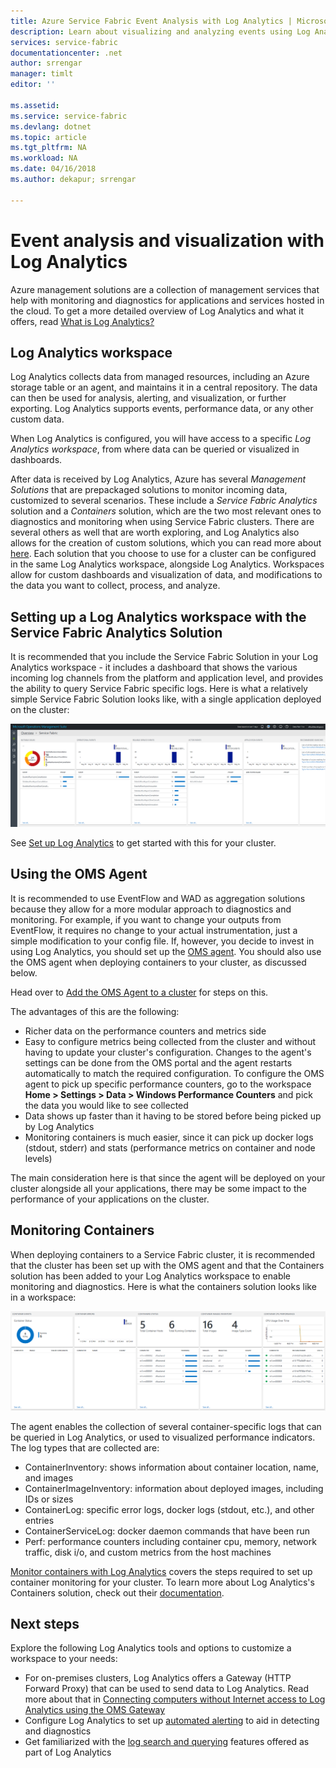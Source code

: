 ```yaml
---
title: Azure Service Fabric Event Analysis with Log Analytics | Microsoft Docs
description: Learn about visualizing and analyzing events using Log Analytics for monitoring and diagnostics of Azure Service Fabric clusters.
services: service-fabric
documentationcenter: .net
author: srrengar
manager: timlt
editor: ''

ms.assetid:
ms.service: service-fabric
ms.devlang: dotnet
ms.topic: article
ms.tgt_pltfrm: NA
ms.workload: NA
ms.date: 04/16/2018
ms.author: dekapur; srrengar

---
```


# Event analysis and visualization with Log Analytics

Azure management solutions are a collection of management services that help with monitoring and diagnostics for applications and services hosted in the cloud. To get a more detailed overview of Log Analytics and what it offers, read [What is Log Analytics?](../operations-management-suite/operations-management-suite-overview.md)

## Log Analytics workspace

Log Analytics collects data from managed resources, including an Azure storage table or an agent, and maintains it in a central repository. The data can then be used for analysis, alerting, and visualization, or further exporting. Log Analytics supports events, performance data, or any other custom data.

When Log Analytics is configured, you will have access to a specific *Log Analytics workspace*, from where data can be queried or visualized in dashboards.

After data is received by Log Analytics, Azure has several *Management Solutions* that are prepackaged solutions to monitor incoming data, customized to several scenarios. These include a *Service Fabric Analytics* solution and a *Containers* solution, which are the two most relevant ones to diagnostics and monitoring when using Service Fabric clusters. There are several others as well that are worth exploring, and Log Analytics also allows for the creation of custom solutions, which you can read more about [here](../operations-management-suite/operations-management-suite-solutions.md). Each solution that you choose to use for a cluster can be configured in the same Log Analytics workspace, alongside Log Analytics. Workspaces allow for custom dashboards and visualization of data, and modifications to the data you want to collect, process, and analyze.

## Setting up a Log Analytics workspace with the Service Fabric Analytics Solution
It is recommended that you include the Service Fabric Solution in your Log Analytics workspace - it includes a dashboard that shows the various incoming log channels from the platform and application level, and provides the ability to query Service Fabric specific logs. Here is what a relatively simple Service Fabric Solution looks like, with a single application deployed on the cluster:

![OMS SF solution](media/service-fabric-diagnostics-event-analysis-oms/service-fabric-solution.png)

See [Set up Log Analytics](service-fabric-diagnostics-oms-setup.md) to get started with this for your cluster.

## Using the OMS Agent

It is recommended to use EventFlow and WAD as aggregation solutions because they allow for a more modular approach to diagnostics and monitoring. For example, if you want to change your outputs from EventFlow, it requires no change to your actual instrumentation, just a simple modification to your config file. If, however, you decide to invest in using Log Analytics, you should set up the [OMS agent](../log-analytics/log-analytics-windows-agent.md). You should also use the OMS agent when deploying containers to your cluster, as discussed below. 

Head over to [Add the OMS Agent to a cluster](service-fabric-diagnostics-oms-agent.md) for steps on this.

The advantages of this are the following:

* Richer data on the performance counters and metrics side
* Easy to configure metrics being collected from the cluster and without having to update your cluster's configuration. Changes to the agent's settings can be done from the OMS portal and the agent restarts automatically to match the required configuration. To configure the OMS agent to pick up specific performance counters, go to the workspace **Home > Settings > Data > Windows Performance Counters** and pick the data you would like to see collected
* Data shows up faster than it having to be stored before being picked up by Log Analytics
* Monitoring containers is much easier, since it can pick up docker logs (stdout, stderr) and stats (performance metrics on container and node levels)

The main consideration here is that since the agent will be deployed on your cluster alongside all your applications, there may be some impact to the performance of your applications on the cluster.

## Monitoring Containers

When deploying containers to a Service Fabric cluster, it is recommended that the cluster has been set up with the OMS agent and that the Containers solution has been added to your Log Analytics workspace to enable monitoring and diagnostics. Here is what the containers solution looks like in a workspace:

![Basic OMS Dashboard](./media/service-fabric-diagnostics-event-analysis-oms/oms-containers-dashboard.png)

The agent enables the collection of several container-specific logs that can be queried in Log Analytics, or used to visualized performance indicators. The log types that are collected are:

* ContainerInventory: shows information about container location, name, and images
* ContainerImageInventory: information about deployed images, including IDs or sizes
* ContainerLog: specific error logs, docker logs (stdout, etc.), and other entries
* ContainerServiceLog: docker daemon commands that have been run
* Perf: performance counters including container cpu, memory, network traffic, disk i/o, and custom metrics from the host machines

[Monitor containers with Log Analytics](service-fabric-diagnostics-oms-containers.md) covers the steps required to set up container monitoring for your cluster. To learn more about Log Analytics's Containers solution, check out their [documentation](../log-analytics/log-analytics-containers.md).

## Next steps

Explore the following Log Analytics tools and options to customize a workspace to your needs:

* For on-premises clusters, Log Analytics offers a Gateway (HTTP Forward Proxy) that can be used to send data to Log Analytics. Read more about that in [Connecting computers without Internet access to Log Analytics using the OMS Gateway](../log-analytics/log-analytics-oms-gateway.md)
* Configure Log Analytics to set up [automated alerting](../log-analytics/log-analytics-alerts.md) to aid in detecting and diagnostics
* Get familiarized with the [log search and querying](../log-analytics/log-analytics-log-searches.md) features offered as part of Log Analytics